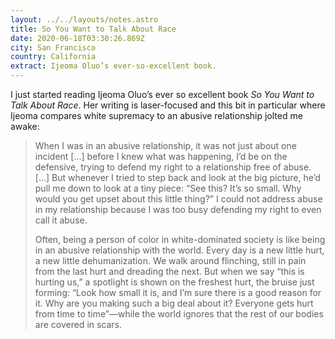 ```yaml
---
layout: ../../layouts/notes.astro
title: So You Want to Talk About Race
date: 2020-06-18T03:30:26.869Z
city: San Francisco
country: California
extract: Ijeoma Oluo’s ever-so-excellent book.
---
```


I just started reading Ijeoma Oluo’s ever so excellent book _So You Want to Talk About Race_. Her writing is laser-focused and this bit in particular where Ijeoma compares white supremacy to an abusive relationship jolted me awake:

> When I was in an abusive relationship, it was not just about one incident [...] before I knew what was happening, I’d be on the defensive, trying to defend my right to a relationship free of abuse. [...] But whenever I tried to step back and look at the big picture, he’d pull me down to look at a tiny piece: “See this? It’s so small. Why would you get upset about this little thing?” I could not address abuse in my relationship because I was too busy defending my right to even call it abuse.
>
> Often, being a person of color in white-dominated society is like being in an abusive relationship with the world. Every day is a new little hurt, a new little dehumanization. We walk around flinching, still in pain from the last hurt and dreading the next. But when we say “this is hurting us,” a spotlight is shown on the freshest hurt, the bruise just forming: “Look how small it is, and I’m sure there is a good reason for it. Why are you making such a big deal about it? Everyone gets hurt from time to time”—while the world ignores that the rest of our bodies are covered in scars.
